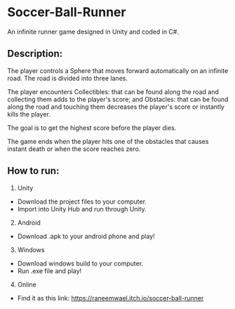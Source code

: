 # Soccer-Ball-Runner
An infinite runner game designed in Unity and coded in C#.

## Description:

The player controls a Sphere that moves forward automatically on an infinite road. The road is divided into three lanes. 

The player encounters Collectibles: that can be found along the road and collecting them adds to the player's score; and Obstacles: that can be found along the road and touching them decreases the player's score or instantly kills the player. 

The goal is to get the highest score before the player dies. 

The game ends when the player hits one of the obstacles that causes instant death or when the score reaches zero.

## How to run:

1. Unity
  - Download the project files to your computer.
  - Import into Unity Hub and run through Unity.

2. Android
  - Download .apk to your android phone and play!

3. Windows
  - Download windows build to your computer.
  - Run .exe file and play!

4. Online
  - Find it as this link: https://raneemwael.itch.io/soccer-ball-runner
